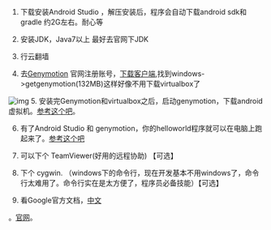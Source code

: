 ---
---


1. 下载安装Android Studio ，解压安装后，程序会自动下载android sdk和gradle 约2G左右。耐心等

2. 安装JDK，Java7以上 最好去官网下JDK

3. 行云翻墙

4. 去[Genymotion](https://www.genymotion.com/) 官网注册账号，[下载客户端](https://www.genymotion.com/#!/download),找到windows->getgenymotion(132MB)这样好像不用下载virtualbox了

![img](http://blog.oceancx.com/android-tutorial/images/B8662DE7-319E-4A77-BB15-3CA4CCCDFA6D.png)
5. 安装完Genymotion和virtualbox之后，启动genymotion，下载android虚拟机。[参考这个吧](https://www.baidu.com/link?url=8D3vk6w0xyIZotcEFJ6yxLDoe7pfJgbJx4tR6i9wXvVbS6ct2eswdu92beeCuRsTgVgFZOMAJM23iREeguHiwcVP2IPxgQkf5CUxQkOrHja&wd=&eqid=881e9a56000826e20000000456362307)。

6. 有了Android Studio 和 genymotion，你的helloworld程序就可以在电脑上跑起来了。[参考这个吧](http://jingyan.baidu.com/article/90895e0fce970264ec6b0bf2.html)

7. 可以下个 TeamViewer(好用的远程协助) 【可选】

8. 下个 cygwin. （windows下的命令行，现在开发基本不用windows了，命令行太难用了。命令行实在是太方便了，程序员必备技能）【可选】

9. 看Google官方文档，[中文](http://hukai.me/android-training-course-in-chinese/index.html)

。[官网](http://developer.android.com/training/index.html)。
